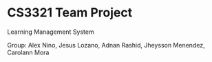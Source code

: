 # CS3321 Team Project

Learning Management System

Group: Alex Nino, Jesus Lozano, Adnan Rashid, Jheysson Menendez, Carolann Mora
